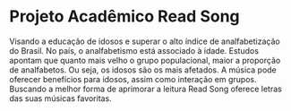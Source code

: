 # Projeto Acadêmico Read Song
 Visando a educação de idosos e superar o alto índice de analfabetização do Brasil. No país, o analfabetismo está associado à idade. Estudos apontam que quanto mais velho o grupo populacional, maior a proporção de analfabetos. Ou seja, os idosos são os mais afetados. A música pode oferecer benefícios para idosos, assim como interação em grupos. Buscando a melhor forma de aprimorar a leitura Read Song oferece letras das suas músicas favoritas.
